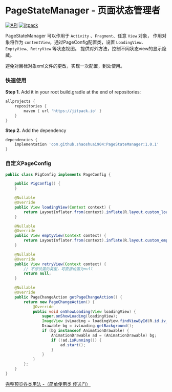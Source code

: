 # PageStateManager - 页面状态管理者

[![API](https://img.shields.io/badge/API-19%2B-green.svg?style=flat)](https://android-arsenal.com/api?level=19)
[![jitpack](https://jitpack.io/v/shaoshuai904/PageStateManager.svg)](https://jitpack.io/#shaoshuai904/PageStateManager)

PageStateManager 可以作用于 `Activity` 、`Fragment`、任意 `View` 对象，
作用对象将作为 `contentView`，通过PageConfig配置类，设置 `LoadingView`、`EmptyView`、`RetryView` 等状态视图。
提供对外方法，控制不同状态view的显示隐藏。

避免对目标对象xml文件的更改，实现一次配置，到处使用。


### 快速使用

**Step 1.** Add it in your root build.gradle at the end of repositories:

```groovy
allprojects {
	repositories {
		maven { url 'https://jitpack.io' }
	}
}
```

**Step 2.** Add the dependency

```groovy
dependencies {
	implementation 'com.github.shaoshuai904:PageStateManager:1.0.1'
}
```


###  自定义PageConfig

```java                
public class PigConfig implements PageConfig {

    public PigConfig() {
    }

    @Nullable
    @Override
    public View loadingView(Context context) {
        return LayoutInflater.from(context).inflate(R.layout.custom_loading_pig, null, false);
    }

    @Nullable
    @Override
    public View emptyView(Context context) {
        return LayoutInflater.from(context).inflate(R.layout.custom_empty_2, null, false);
    }

    @Nullable
    @Override
    public View retryView(Context context) {
        // 不想设置的类型，可直接设置为null
        return null;
    }

    @Nullable
    @Override
    public PageChangeAction getPageChangeAction() {
        return new PageChangeAction() {
            @Override
            public void onShowLoading(View loadingView) {
                super.onShowLoading(loadingView);
                ImageView ivLoading = loadingView.findViewById(R.id.iv_loading);
                Drawable bg = ivLoading.getBackground();
                if (bg instanceof AnimationDrawable) {
                    AnimationDrawable ad = (AnimationDrawable) bg;
                    if (!ad.isRunning()) {
                        ad.start();
                    }
                }
            }
        };
    }
}

```

[完整预览各类用法 -（简单使用类 传送门）](https://github.com/shaoshuai904/PageStateManager/blob/master/app/src/main/java/com/maple/demo/config/MyPageConfig.java)


